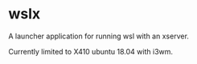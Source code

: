 # wslx
A launcher application for running wsl with an xserver.

Currently limited to X410 ubuntu 18.04 with i3wm.

